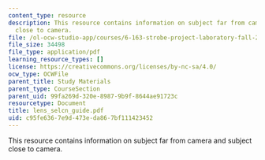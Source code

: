 ```yaml
---
content_type: resource
description: This resource contains information on subject far from camera and subject
  close to camera.
file: /ol-ocw-studio-app/courses/6-163-strobe-project-laboratory-fall-2005/c95fe6367e9d473eda867bf111423452_lens_selcn_guide.pdf
file_size: 34498
file_type: application/pdf
learning_resource_types: []
license: https://creativecommons.org/licenses/by-nc-sa/4.0/
ocw_type: OCWFile
parent_title: Study Materials
parent_type: CourseSection
parent_uid: 99fa269d-320e-8987-9b9f-8644ae91723c
resourcetype: Document
title: lens_selcn_guide.pdf
uid: c95fe636-7e9d-473e-da86-7bf111423452
---
```

This resource contains information on subject far from camera and subject close to camera.